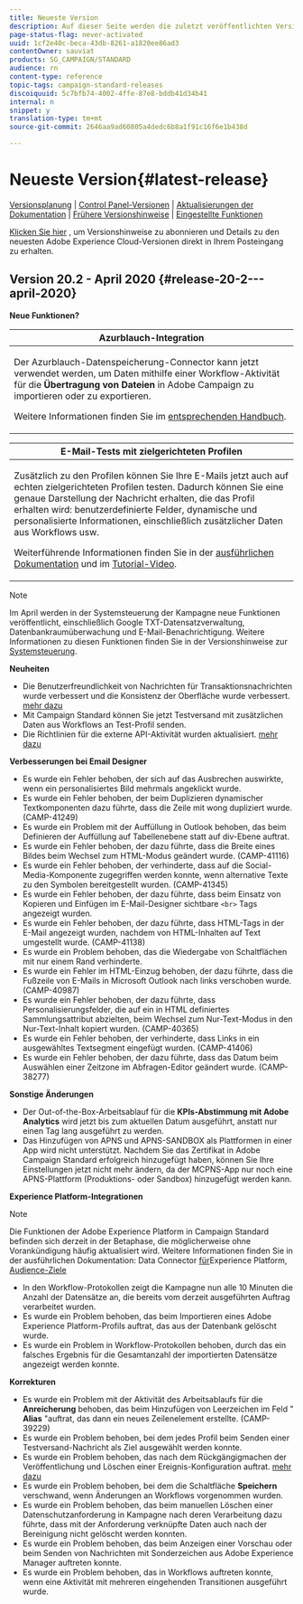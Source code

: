 ```yaml
---
title: Neueste Version
description: Auf dieser Seite werden die zuletzt veröffentlichten Versionen von Adobe Campaign Standard aufgelistet.
page-status-flag: never-activated
uuid: 1cf2e40c-beca-43db-8261-a1820ee86ad3
contentOwner: sauviat
products: SG_CAMPAIGN/STANDARD
audience: rn
content-type: reference
topic-tags: campaign-standard-releases
discoiquuid: 5c7bfb74-4002-4ffe-87e8-bddb41d34b41
internal: n
snippet: y
translation-type: tm+mt
source-git-commit: 2646aa9ad60805a4dedc6b8a1f91c16f6e1b438d

---
```



# Neueste Version{#latest-release}

[Versionsplanung](https://helpx.adobe.com/de/campaign/kb/acs-release-planning.html) | [Control Panel-Versionen](https://docs.adobe.com/content/help/de-DE/control-panel/using/release-notes.html) | [Aktualisierungen der Dokumentation](../../rn/using/documentation-updates.md) | [Frühere Versionshinweise](../../rn/using/release-notes-2019.md) | [Eingestellte Funktionen](https://helpx.adobe.com/de/campaign/kb/acs-deprecated-and-removed-features.html)

[Klicken Sie hier](http://amc-mkt-prod1-t.adobe-campaign.com/lp/LP25?service=%40rZ5cqp2DgNzrgz0alKPInakNbPSTeJYozZYnS7Wbs802u4GlISkHZX4omtK00nAU6xzZ6luEWQzr7kQ9pkCwJYumWkU) , um Versionshinweise zu abonnieren und Details zu den neuesten Adobe Experience Cloud-Versionen direkt in Ihrem Posteingang zu erhalten.

## Version 20.2 - April 2020     {#release-20-2---april-2020}

**Neue Funktionen?**

<table> 
 <thead> 
  <tr> 
   <th> <strong>Azurblauch-Integration</strong><br /> </th> 
  </tr> 
 </thead> 
 <tbody> 
  <tr> 
   <td> <p>Der Azurblauch-Datenspeicherung-Connector kann jetzt verwendet werden, um Daten mithilfe einer Workflow-Aktivität für die <strong>Übertragung von Dateien</strong> in Adobe Campaign zu importieren oder zu exportieren. </p>
    <p>Weitere Informationen finden Sie im <a href="../../administration/using/external-accounts.md#microsoft-azure-external-account">entsprechenden Handbuch</a>.</p>
   </td> 
  </tr> 
 </tbody> 
</table>

<table> 
 <thead> 
  <tr> 
   <th> <strong>E-Mail-Tests mit zielgerichteten Profilen</strong><br /> </th> 
  </tr> 
 </thead> 
 <tbody> 
  <tr> 
   <td> <p>Zusätzlich zu den Profilen können Sie Ihre E-Mails jetzt auch auf echten zielgerichteten Profilen testen. Dadurch können Sie eine genaue Darstellung der Nachricht erhalten, die das Profil erhalten wird: benutzerdefinierte Felder, dynamische und personalisierte Informationen, einschließlich zusätzlicher Daten aus Workflows usw. </p>
    <p>Weiterführende Informationen finden Sie in der <a href="../../sending/using/testing-messages-using-target.md">ausführlichen Dokumentation</a> und im <a href="https://docs.adobe.com/content/help/en/campaign-standard-learn/tutorials/communication-channels/email/profile-substitution.html">Tutorial-Video</a>. </p>
   </td> 
  </tr> 
 </tbody> 
</table>

>[!NOTE]
>
>Im April werden in der Systemsteuerung der Kampagne neue Funktionen veröffentlicht, einschließlich Google TXT-Datensatzverwaltung, Datenbankraumüberwachung und E-Mail-Benachrichtigung. Weitere Informationen zu diesen Funktionen finden Sie in der Versionshinweise zur [Systemsteuerung](https://docs.adobe.com/content/help/de-DE/control-panel/using/release-notes.html).

**Neuheiten**

* Die Benutzerfreundlichkeit von Nachrichten für Transaktionsnachrichten wurde verbessert und die Konsistenz der Oberfläche wurde verbessert. [mehr dazu](../../channels/using/about-transactional-messaging.md)
* Mit Campaign Standard können Sie jetzt Testversand mit zusätzlichen Daten aus Workflows an Test-Profil senden.
* Die Richtlinien für die externe API-Aktivität wurden aktualisiert. [mehr dazu](../../automating/using/external-api.md)

**Verbesserungen bei Email Designer**

* Es wurde ein Fehler behoben, der sich auf das Ausbrechen auswirkte, wenn ein personalisiertes Bild mehrmals angeklickt wurde.
* Es wurde ein Fehler behoben, der beim Duplizieren dynamischer Textkomponenten dazu führte, dass die Zeile mit wong dupliziert wurde. (CAMP-41249)
* Es wurde ein Problem mit der Auffüllung in Outlook behoben, das beim Definieren der Auffüllung auf Tabellenebene statt auf div-Ebene auftrat.
* Es wurde ein Fehler behoben, der dazu führte, dass die Breite eines Bildes beim Wechsel zum HTML-Modus geändert wurde. (CAMP-41116)
* Es wurde ein Fehler behoben, der verhinderte, dass auf die Social-Media-Komponente zugegriffen werden konnte, wenn alternative Texte zu den Symbolen bereitgestellt wurden. (CAMP-41345)
* Es wurde ein Fehler behoben, der dazu führte, dass beim Einsatz von Kopieren und Einfügen im E-Mail-Designer sichtbare `<br>` Tags angezeigt wurden.
* Es wurde ein Fehler behoben, der dazu führte, dass HTML-Tags in der E-Mail angezeigt wurden, nachdem von HTML-Inhalten auf Text umgestellt wurde. (CAMP-41138)
* Es wurde ein Problem behoben, das die Wiedergabe von Schaltflächen mit nur einem Rand verhinderte.
* Es wurde ein Fehler im HTML-Einzug behoben, der dazu führte, dass die Fußzeile von E-Mails in Microsoft Outlook nach links verschoben wurde. (CAMP-40987)
* Es wurde ein Fehler behoben, der dazu führte, dass Personalisierungsfelder, die auf ein in HTML definiertes Sammlungsattribut abzielten, beim Wechsel zum Nur-Text-Modus in den Nur-Text-Inhalt kopiert wurden. (CAMP-40365)
* Es wurde ein Fehler behoben, der verhinderte, dass Links in ein ausgewähltes Textsegment eingefügt wurden. (CAMP-41406)
* Es wurde ein Fehler behoben, der dazu führte, dass das Datum beim Auswählen einer Zeitzone im Abfragen-Editor geändert wurde. (CAMP-38277)

**Sonstige Änderungen**

* Der Out-of-the-Box-Arbeitsablauf für die **KPIs-Abstimmung mit Adobe Analytics** wird jetzt bis zum aktuellen Datum ausgeführt, anstatt nur einen Tag lang ausgeführt zu werden.
* Das Hinzufügen von APNS und APNS-SANDBOX als Plattformen in einer App wird nicht unterstützt. Nachdem Sie das Zertifikat in Adobe Campaign Standard erfolgreich hinzugefügt haben, können Sie Ihre Einstellungen jetzt nicht mehr ändern, da der MCPNS-App nur noch eine APNS-Plattform (Produktions- oder Sandbox) hinzugefügt werden kann.

**Experience Platform-Integrationen**

>[!NOTE]
>
>Die Funktionen der Adobe Experience Platform in Campaign Standard befinden sich derzeit in der Betaphase, die möglicherweise ohne Vorankündigung häufig aktualisiert wird. Weitere Informationen finden Sie in der ausführlichen Dokumentation: Data Connector [für](../../administration/using/aep-about-data-connector.md)Experience Platform, [Audience-Ziele](../../audiences/using/aep-about-audience-destinations-service.md)

* In den Workflow-Protokollen zeigt die Kampagne nun alle 10 Minuten die Anzahl der Datensätze an, die bereits vom derzeit ausgeführten Auftrag verarbeitet wurden.
* Es wurde ein Problem behoben, das beim Importieren eines Adobe Experience Platform-Profils auftrat, das aus der Datenbank gelöscht wurde.
* Es wurde ein Problem in Workflow-Protokollen behoben, durch das ein falsches Ergebnis für die Gesamtanzahl der importierten Datensätze angezeigt werden konnte.

**Korrekturen**

* Es wurde ein Problem mit der Aktivität des Arbeitsablaufs für die **Anreicherung** behoben, das beim Hinzufügen von Leerzeichen im Feld &quot; **Alias** &quot;auftrat, das dann ein neues Zeilenelement erstellte. (CAMP-39229)
* Es wurde ein Problem behoben, bei dem jedes Profil beim Senden einer Testversand-Nachricht als Ziel ausgewählt werden konnte.
* Es wurde ein Problem behoben, das nach dem Rückgängigmachen der Veröffentlichung und Löschen einer Ereignis-Konfiguration auftrat. [mehr dazu](../../administration/using/configuring-transactional-messaging.md#deleting-an-event)
* Es wurde ein Problem behoben, bei dem die Schaltfläche **Speichern** verschwand, wenn Änderungen an Workflows vorgenommen wurden.
* Es wurde ein Problem behoben, das beim manuellen Löschen einer Datenschutzanforderung in Kampagne nach deren Verarbeitung dazu führte, dass mit der Anforderung verknüpfte Daten auch nach der Bereinigung nicht gelöscht werden konnten.
* Es wurde ein Problem behoben, das beim Anzeigen einer Vorschau oder beim Senden von Nachrichten mit Sonderzeichen aus Adobe Experience Manager auftreten konnte.
* Es wurde ein Problem behoben, das in Workflows auftreten konnte, wenn eine Aktivität mit mehreren eingehenden Transitionen ausgeführt wurde.